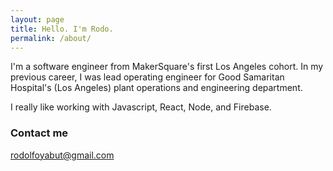```yaml
---
layout: page
title: Hello. I'm Rodo.
permalink: /about/
---
```


I'm a software engineer from MakerSquare's first Los Angeles cohort. In my previous career, I was lead operating engineer for Good Samaritan Hospital's (Los Angeles) plant operations and engineering department.

I really like working with Javascript, React, Node, and Firebase.

### Contact me

[rodolfoyabut@gmail.com](mailto:rodolfoyabut@gmail.com)
